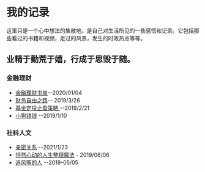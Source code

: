 # 我的记录

这里只是一个心中想法的集散地。是自己对生活所见的一些感悟和记录。它包括那些看过的书籍和视频，走过的风景，发生的时政热点等等。

## 业精于勤荒于嬉，行成于思毁于随。

### 金融理财

- [金融理财书单](https://github.com/huangyuanzhen/looking-thinking/blob/master/%E9%87%91%E8%9E%8D%E6%8A%95%E8%B5%84%E4%B9%A6%E5%8D%95.md)--2020/01/04
- [财务自由之路](https://github.com/huangyuanzhen/SeeingNow/blob/master/Finance/%E8%B4%A2%E5%8A%A1%E8%87%AA%E7%94%B1%E4%B9%8B%E8%B7%AF.md)-- 2019/3/26
- [ 基金定投止盈策略 ](https://github.com/huangyuanzhen/Look-Thinking/blob/master/%E5%9F%BA%E9%87%91%E5%AE%9A%E6%8A%95%E6%AD%A2%E7%9B%88%E7%AD%96%E7%95%A5.md)  --2019/2/21
- [小狗钱钱](https://github.com/huangyuanzhen/myWriting/blob/master/%E5%B0%8F%E7%8B%97%E9%92%B1%E9%92%B1.md) --2019/1/10


### 社科人文

- [亲密关系](https://github.com/huangyuanzhen/SeeingNow/blob/master/social/%E4%BA%B2%E5%AF%86%E5%85%B3%E7%B3%BB.md) --2021/1/23
- [怦然心动的人生整理魔法](https://github.com/huangyuanzhen/SeeingNow/blob/master/social/%E6%80%A6%E7%84%B6%E5%BF%83%E5%8A%A8%E7%9A%84%E4%BA%BA%E7%94%9F%E6%95%B4%E7%90%86%E9%AD%94%E6%B3%95.md) - 2019/06/06
- [追风筝的人](https://github.com/huangyuanzhen/SeeingNow/blob/master/social/%E8%BF%BD%E9%A3%8E%E7%AD%9D%E7%9A%84%E4%BA%BA.md) --2019-05/05
